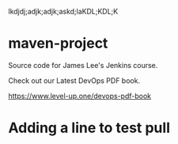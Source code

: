 lkdjdj;adjk;adjk;askd;laKDL;KDL;K

# maven-project
Source code for James Lee's Jenkins course.

Check out our Latest DevOps PDF book.

https://www.level-up.one/devops-pdf-book
# Adding a line to test pull 
